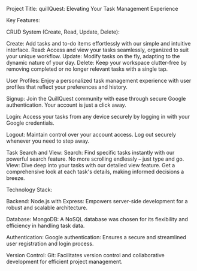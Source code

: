 Project Title: quillQuest: Elevating Your Task Management Experience

Key Features:

CRUD System (Create, Read, Update, Delete):

Create: Add tasks and to-do items effortlessly with our simple and intuitive interface.
Read: Access and view your tasks seamlessly, organized to suit your unique workflow.
Update: Modify tasks on the fly, adapting to the dynamic nature of your day.
Delete: Keep your workspace clutter-free by removing completed or no longer relevant tasks with a single tap.

User Profiles: Enjoy a personalized task management experience with user profiles that reflect your preferences and history.

Signup: Join the QuillQuest community with ease through secure Google authentication. Your account is just a click away.

Login: Access your tasks from any device securely by logging in with your Google credentials.

Logout: Maintain control over your account access. Log out securely whenever you need to step away.

Task Search and View:
Search: Find specific tasks instantly with our powerful search feature. No more scrolling endlessly – just type and go.
View: Dive deep into your tasks with our detailed view feature. Get a comprehensive look at each task's details, making informed decisions a breeze.


Technology Stack:

Backend:
Node.js with Express: Empowers server-side development for a robust and scalable architecture.

Database:
MongoDB: A NoSQL database was chosen for its flexibility and efficiency in handling task data.

Authentication:
Google authentication: Ensures a secure and streamlined user registration and login process.

Version Control:
Git: Facilitates version control and collaborative development for efficient project management.
